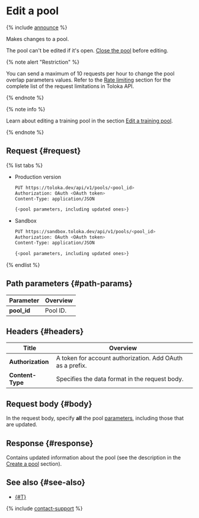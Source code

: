 # Edit a pool

{% include [announce](../_includes/announce.md) %}

Makes changes to a pool.

The pool can't be edited if it's open. [Close the pool](close-pool-for-update.md) before editing.

{% note alert "Restriction" %}

You can send a maximum of 10 requests per hour to change the pool overlap parameters values. Refer to the [Rate limiting](rate-limiting.md) section for the complete list of the request limitations in Toloka API.

{% endnote %}

{% note info %}

Learn about editing a training pool in the section [Edit a training pool](edit-training.md).

{% endnote %}

## Request {#request}

{% list tabs %}

- Production version

    ```bash
    PUT https://toloka.dev/api/v1/pools/<pool_id>
    Authorization: OAuth <OAuth token>
    Content-Type: application/JSON

    {<pool parameters, including updated ones>}
    ```

- Sandbox

    ```bash
    PUT https://sandbox.toloka.dev/api/v1/pools/<pool_id>
    Authorization: OAuth <OAuth token>
    Content-Type: application/JSON

    {<pool parameters, including updated ones>}
    ```

{% endlist %}

## Path parameters {#path-params}

Parameter | Overview
----- | -----
**pool_id** | Pool ID.

## Headers {#headers}

Title | Overview
----- | -----
**Authorization** | A token for account authorization. Add OAuth as a prefix.
**Content-Type** | Specifies the data format in the request body.

## Request body {#body}

In the request body, specify **all** the pool [parameters](create-pool.md#pool-param), including those that are updated.

## Response {#response}

Contains updated information about the pool (see the description in the [Create a pool](create-pool.md#response) section).

## See also {#see-also}

- [{#T}](../../guide/concepts/pool-edit.md)

{% include [contact-support](../../guide/_includes/contact-support.md) %}